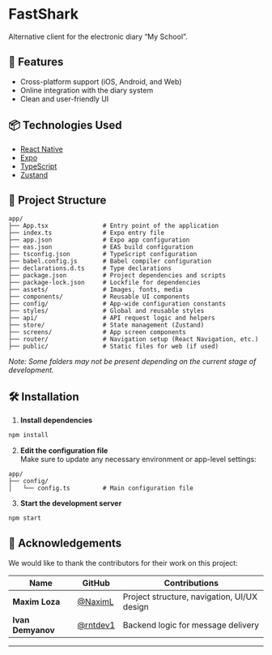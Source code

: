 
# FastShark

Alternative client for the electronic diary “My School”.

## 🚀 Features

- Cross-platform support (iOS, Android, and Web)
- Online integration with the diary system
- Clean and user-friendly UI

## 📦 Technologies Used

- [React Native](https://reactnative.dev/)
- [Expo](https://expo.dev/)
- [TypeScript](https://www.typescriptlang.org/)
- [Zustand](https://github.com/pmndrs/zustand)

## 📁 Project Structure

```
app/
├── App.tsx               # Entry point of the application
├── index.ts              # Expo entry file
├── app.json              # Expo app configuration
├── eas.json              # EAS build configuration
├── tsconfig.json         # TypeScript configuration
├── babel.config.js       # Babel compiler configuration
├── declarations.d.ts     # Type declarations
├── package.json          # Project dependencies and scripts
├── package-lock.json     # Lockfile for dependencies
├── assets/               # Images, fonts, media
├── components/           # Reusable UI components
├── config/               # App-wide configuration constants
├── styles/               # Global and reusable styles
├── api/                  # API request logic and helpers
├── store/                # State management (Zustand)
├── screens/              # App screen components
├── router/               # Navigation setup (React Navigation, etc.)
├── public/               # Static files for web (if used)
```

_Note: Some folders may not be present depending on the current stage of development._

## 🛠️ Installation

1. **Install dependencies**  
```bash
npm install
```

2. **Edit the configuration file**  
Make sure to update any necessary environment or app-level settings:

```
app/
├── config/
│   └── config.ts         # Main configuration file
```

3. **Start the development server**  
```bash
npm start
```

## 🙌 Acknowledgements

We would like to thank the contributors for their work on this project:

| Name             | GitHub                                   | Contributions                              |
|------------------|-------------------------------------------|---------------------------------------------|
| **Maxim Loza**   | [@NaximL](https://github.com/NaximL)      | Project structure, navigation, UI/UX design |
| **Ivan Demyanov**| [@rntdev1](https://github.com/rntdev1)    | Backend logic for message delivery          |

---